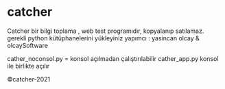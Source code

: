 # catcher
Catcher bir bilgi toplama , web test programıdır, kopyalanıp satılamaz.
gerekli python kütüphanelerini yükleyiniz
yapımcı : yasincan olcay & olcaySoftware

cather_noconsol.py = konsol açılmadan çalıştırılabilir
cather_app.py konsol ile birlikte açılır

©catcher-2021
